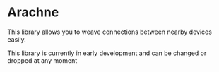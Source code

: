 Arachne
=======

This library allows you to weave connections between nearby 
devices easily.

This library is currently in early development and can be 
changed or dropped at any moment
